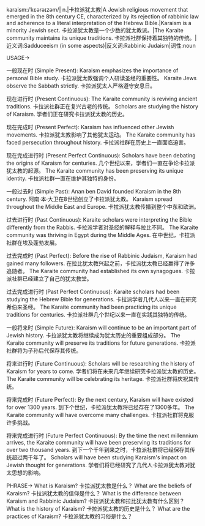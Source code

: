 karaism:/ˈkɛərəɪzəm/| n.|卡拉派犹太教|A Jewish religious movement that emerged in the 8th century CE, characterized by its rejection of rabbinic law and adherence to a literal interpretation of the Hebrew Bible.|Karaism is a minority Jewish sect. 卡拉派犹太教是一个少数的犹太教派。|The Karaite community maintains its unique traditions. 卡拉派社群保持着其独特的传统。|近义词:Sadduceeism (in some aspects)|反义词:Rabbinic Judaism|词性:noun

USAGE->

一般现在时 (Simple Present):
Karaism emphasizes the importance of personal Bible study.  卡拉派犹太教强调个人研读圣经的重要性。
Karaite Jews observe the Sabbath strictly. 卡拉派犹太人严格遵守安息日。


现在进行时 (Present Continuous):
The Karaite community is reviving ancient traditions. 卡拉派社群正在复兴古老的传统。
Scholars are studying the history of Karaism. 学者们正在研究卡拉派犹太教的历史。


现在完成时 (Present Perfect):
Karaism has influenced other Jewish movements. 卡拉派犹太教影响了其他犹太运动。
The Karaite community has faced persecution throughout history. 卡拉派社群在历史上一直面临迫害。


现在完成进行时 (Present Perfect Continuous):
Scholars have been debating the origins of Karaism for centuries.  几个世纪以来，学者们一直在争论卡拉派犹太教的起源。
The Karaite community has been preserving its unique identity. 卡拉派社群一直在维护其独特的身份。


一般过去时 (Simple Past):
Anan ben David founded Karaism in the 8th century. 阿南·本·大卫在8世纪创立了卡拉派犹太教。
Karaism spread throughout the Middle East and Europe. 卡拉派犹太教传播到整个中东和欧洲。


过去进行时 (Past Continuous):
Karaite scholars were interpreting the Bible differently from the Rabbis. 卡拉派学者对圣经的解释与拉比不同。
The Karaite community was thriving in Egypt during the Middle Ages.  在中世纪，卡拉派社群在埃及蓬勃发展。


过去完成时 (Past Perfect):
Before the rise of Rabbinic Judaism, Karaism had gained many followers. 在拉比犹太教兴起之前，卡拉派犹太教已经赢得了许多追随者。
The Karaite community had established its own synagogues. 卡拉派社群已经建立了自己的犹太教堂。


过去完成进行时 (Past Perfect Continuous):
Karaite scholars had been studying the Hebrew Bible for generations. 卡拉派学者几代人以来一直在研究希伯来圣经。
The Karaite community had been practicing its unique traditions for centuries. 卡拉派社群几个世纪以来一直在实践其独特的传统。


一般将来时 (Simple Future):
Karaism will continue to be an important part of Jewish history. 卡拉派犹太教将继续成为犹太历史的重要组成部分。
The Karaite community will preserve its traditions for future generations. 卡拉派社群将为子孙后代保存其传统。


将来进行时 (Future Continuous):
Scholars will be researching the history of Karaism for years to come. 学者们将在未来几年继续研究卡拉派犹太教的历史。
The Karaite community will be celebrating its heritage. 卡拉派社群将庆祝其传统。


将来完成时 (Future Perfect):
By the next century, Karaism will have existed for over 1300 years. 到下个世纪，卡拉派犹太教将已经存在了1300多年。
The Karaite community will have overcome many challenges. 卡拉派社群将克服许多挑战。


将来完成进行时 (Future Perfect Continuous):
By the time the next millennium arrives, the Karaite community will have been preserving its traditions for over two thousand years. 到下一个千年到来之时，卡拉派社群将已经保存其传统超过两千年了。
Scholars will have been studying Karaism's impact on Jewish thought for generations.  学者们将已经研究了几代人卡拉派犹太教对犹太思想的影响。

PHRASE->
What is Karaism? 卡拉派犹太教是什么？
What are the beliefs of Karaism? 卡拉派犹太教的信仰是什么？
What is the difference between Karaism and Rabbinic Judaism? 卡拉派犹太教和拉比犹太教有什么区别？
What is the history of Karaism? 卡拉派犹太教的历史是什么？
What are the practices of Karaism? 卡拉派犹太教的习俗是什么？
